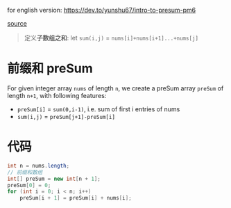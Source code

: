 for english version: https://dev.to/yunshu67/intro-to-presum-pm6

[source](https://zhuanlan.zhihu.com/p/107778275)

> 定义**子数组之和**:
> let `sum(i,j)` = `nums[i]+nums[i+1]...+nums[j]`

# 前缀和 preSum
For given integer array `nums` of length `n`, we create a preSum array `preSum` of length `n+1`, with following features:
- `preSum[i]` = `sum(0,i-1)`, i.e. sum of first i entries of nums
- `sum(i,j)` = `preSum[j+1]-preSum[i]` 

# 代码
```java
int n = nums.length;
// 前缀和数组
int[] preSum = new int[n + 1];
preSum[0] = 0;
for (int i = 0; i < n; i++)
    preSum[i + 1] = preSum[i] + nums[i];
```

